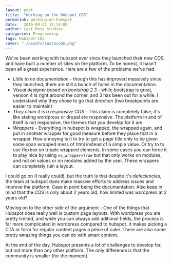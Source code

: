 ```yaml
---
layout: post
title:  "Working on the Hubspot COS"
permalink: working-on-hubspot
date:   2015-09-21 15:14:00
author: Last Rose Studios
categories: Programming
tags: Hubspot-COS
cover: "./assets/instacode.png"
---
```


We've been working with hubspot ever since they launched their new COS, and have built a number of sites on the platform. To be honest, it hasn't been all a great experience.
Here are a few of the problems we've had

*   *Little to no documentation* - though this has improved massively since they launched, there are still a bunch of holes in the documentation.
*   *Visual designer based on bootstrap 2.3* - while bootstrap is great, version 4 is right around the corner, and 3 has been out for a while. I understand why they chose to go that direction (two breakpoints are easier to maintain)
*   *They claim it is a responsive COS* - This claim is completely false, it's like stating wordpress or drupal are responsive. The platform in and of itself is not responsive, the themes that you develop for it are.
*   *Wrappers* - Everything in hubspot is wrapped, the wrapped again, and put in another wrapper for good measure before they place that in a wrapper. How annoying is it to try to get a page title only to be given some span wrapped mess of html instead of a simple value. Or try to to use flexbox on tripple wrapped elements. In some cases you can force it to play nice by using `no_wrapper=True` but that only works on modules, and not on values or on modules added by the user. These wrappers can completely ruin a layout.

I could go on (I really could), but the truth is that despite it's defeciencies, the team at hubspot does make massive efforts to address issues and improve the platform. Case in point being the documentation. Also keep in mind that the COS is only about 2 years old, how limited was wordpress at 2 years old?

Moving on to the other side of the argument - One of the things that Hubspot does really well is custom page layouts. With wordpress you are pretty limited, and while you can always add aditional fields, the process is far more complicated in wordpress compared to hubspot. It makes picking a CTA or form for regular content pages a peice of cake. There are also some pretty amazing things you can do with smart content. 

At the end of the day, Hubspot presents a lot of challenges to develop for, but not more than any other platform. The only difference is that the community is smaller (for the moment). 